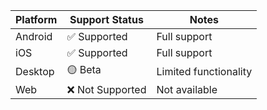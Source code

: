| Platform | Support Status | Notes |
|----------|---------------|--------|
| Android  | ✅ Supported  | Full support |
| iOS      | ✅ Supported  | Full support |
| Desktop  | 🟡 Beta      | Limited functionality |
| Web | ❌ Not Supported | Not available |